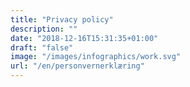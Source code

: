 ```yaml
---
title: "Privacy policy"
description: ""
date: "2018-12-16T15:31:35+01:00"
draft: "false"
image: "/images/infographics/work.svg"
url: "/en/personvernerklæring"
---
```

